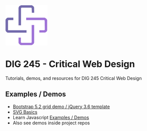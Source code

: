
![AutoMed](client/public/Component.png)


# DIG 245 - Critical Web Design

Tutorials, demos, and resources for DIG 245 Critical Web Design




## Examples / Demos

- [Bootstrap 5.2 grid demo / jQuery 3.6 template](https://codepen.io/owenmundy/pen/oNLZpWM)
- [SVG Basics](https://codepen.io/owenmundy/pen/GRdLgoX)
- Learn Javascript [Examples / Demos](https://github.com/omundy/learn-javascript/#examples--demos)
- Also see demos inside project repos


<!--

1. Set up your development environment [topics/development/environment.md](topics/development/environment.md)
1. Learn to use Dev Tools [topics/development/dev-tools.md](topics/development/dev-tools.md)
1. [topics/design/web-design.md](topics/design/web-design.md) - Design Critiques, Tips, etc.

 -->
